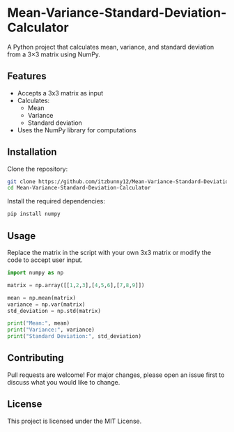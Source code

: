 # Mean-Variance-Standard-Deviation-Calculator

A Python project that calculates mean, variance, and standard deviation from a 3×3 matrix using NumPy.

## Features

- Accepts a 3x3 matrix as input
- Calculates:
  - Mean
  - Variance
  - Standard deviation
- Uses the NumPy library for computations

## Installation

Clone the repository:
```bash
git clone https://github.com/itzbunny12/Mean-Variance-Standard-Deviation-Calculator.git
cd Mean-Variance-Standard-Deviation-Calculator
```

Install the required dependencies:
```bash
pip install numpy
```

## Usage

Replace the matrix in the script with your own 3x3 matrix or modify the code to accept user input.

```python
import numpy as np

matrix = np.array([[1,2,3],[4,5,6],[7,8,9]])

mean = np.mean(matrix)
variance = np.var(matrix)
std_deviation = np.std(matrix)

print("Mean:", mean)
print("Variance:", variance)
print("Standard Deviation:", std_deviation)
```

## Contributing

Pull requests are welcome! For major changes, please open an issue first to discuss what you would like to change.

## License

This project is licensed under the MIT License.
